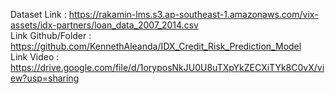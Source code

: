 Dataset Link : https://rakamin-lms.s3.ap-southeast-1.amazonaws.com/vix-assets/idx-partners/loan_data_2007_2014.csv    
Link Github/Folder : https://github.com/KennethAleanda/IDX_Credit_Risk_Prediction_Model     
Link Video : https://drive.google.com/file/d/1oryposNkJU0U8uTXpYkZECXiTYk8C0vX/view?usp=sharing       
